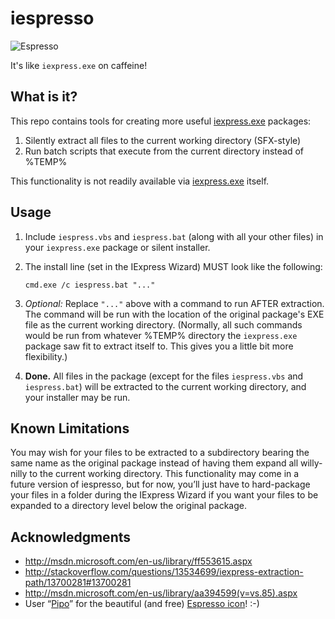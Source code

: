 iespresso
=========

![Espresso](https://github.com/markgollnick/iespresso/tree/master/espresso.png)

It's like `iexpress.exe` on caffeine!


What is it?
-----------

This repo contains tools for creating more useful [iexpress.exe][] packages:

1. Silently extract all files to the current working directory (SFX-style)
2. Run batch scripts that execute from the current directory instead of %TEMP%

This functionality is not readily available via [iexpress.exe][] itself.

[iexpress.exe]: https://en.wikipedia.org/wiki/IExpress


Usage
-----

1.  Include `iespress.vbs` and `iespress.bat` (along with all your other files)
    in your `iexpress.exe` package or silent installer.

2.  The install line (set in the IExpress Wizard) MUST look like the following:

        cmd.exe /c iespress.bat "..."

3.  *Optional:* Replace `"..."` above with a command to run AFTER extraction.
    The command will be run with the location of the original package's EXE
    file as the current working directory. (Normally, all such commands would
    be run from whatever %TEMP% directory the `iexpress.exe` package saw fit to
    extract itself to. This gives you a little bit more flexibility.)

4.  **Done.** All files in the package (except for the files `iespress.vbs` and
    `iespress.bat`) will be extracted to the current working directory, and
    your installer may be run.


Known Limitations
-----------------

You may wish for your files to be extracted to a subdirectory bearing the same
name as the original package instead of having them expand all willy-nilly to
the current working directory. This functionality may come in a future version
of iespresso, but for now, you’ll just have to hard-package your files in a
folder during the IExpress Wizard if you want your files to be expanded to a
directory level below the original package.


Acknowledgments
---------------

- http://msdn.microsoft.com/en-us/library/ff553615.aspx
- http://stackoverflow.com/questions/13534699/iexpress-extraction-path/13700281#13700281
- http://msdn.microsoft.com/en-us/library/aa394599(v=vs.85).aspx
- User “[Pipo][1]” for the beautiful (and free) [Espresso icon][2]! :-)

[1]: https://openclipart.org/user-detail/pipo
[2]: https://openclipart.org/detail/3741/espresso-by-pipo
